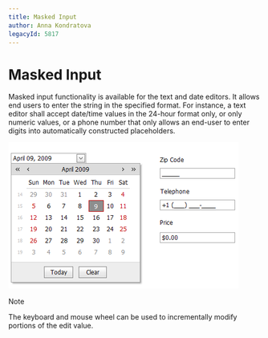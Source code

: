 ```yaml
---
title: Masked Input
author: Anna Kondratova
legacyId: 5817
---
```

# Masked Input
Masked input functionality is available for the text and date editors. It allows end users to enter the string in the specified format. For instance, a text editor shall accept date/time values in the 24-hour format only, or only numeric values, or a phone number that only allows an end-user to enter digits into automatically constructed placeholders.

![ASPxEditors-MaskedInput](../../images/img9400.png)

> [!NOTE]
> The keyboard and mouse wheel can be used to incrementally modify portions of the edit value.